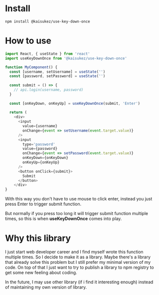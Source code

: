 # Install
```
npm install @kaisukez/use-key-down-once
```

# How to use

```js
import React, { useState } from 'react'
import useKeyDownOnce from '@kaisukez/use-key-down-once'

function MyComponent() {
  const [username, setUsername] = useState('')
  const [password, setPassword] = useState('')
  
  const submit = () => {
    // api.login(username, password)
  }
  
  const [onKeyDown, onKeyUp] = useKeyDownOnce(submit, 'Enter')
  
  return (
    <div>
      <input
        value={username}
        onChange={event => setUsername(event.target.value)}
      />
      <input
        type='password'
        value={password}
        onChange={event => setPassword(event.target.value)}
        onKeyDown={onKeyDown}
        onKeyUp={onKeyUp}
      />
      <button onClick={submit}>
        Submit
      </button>
    </div>
}
```

With this way you don't have to use mouse to click enter, instead you just press Enter to trigger submit function.

But normally if you press too long it will trigger submit function multiple times, so this is when __useKeyDownOnce__ comes into play.

# Why this library
I just start web developer career and I find myself wrote this function multiple times. So I decide to make it as a library. Maybe there's a library that already solve this problem but I still prefer my minimal version of my code. On top of that I just want to try to publish a library to npm registry to get some new feeling about coding.

In the future, I may use other library (if i find it interesting enough) instead of maintaining my own version of library.
